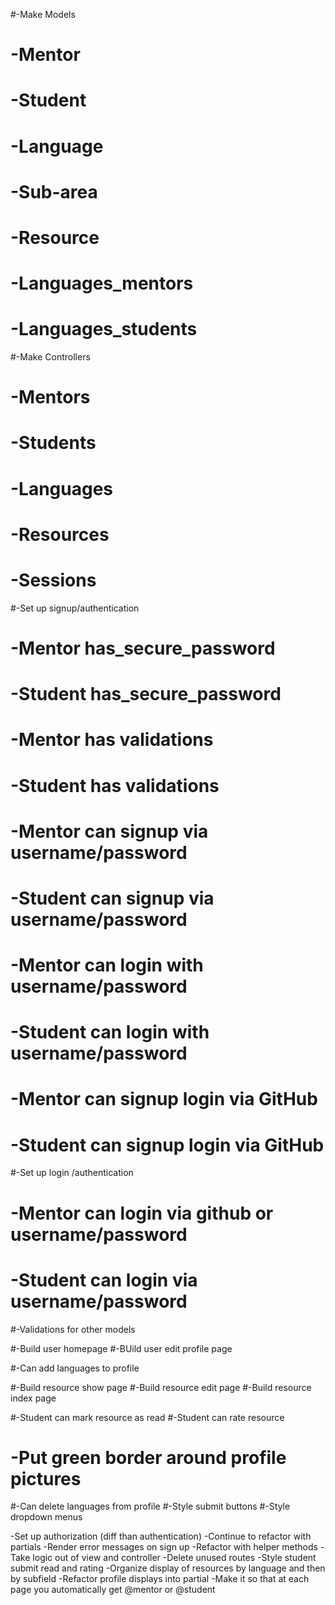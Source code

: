 #-Make Models
#  -Mentor
#  -Student
#  -Language
#  -Sub-area
#  -Resource
#  -Languages_mentors
#  -Languages_students

#-Make Controllers
#  -Mentors
#  -Students
#  -Languages
#  -Resources
#  -Sessions

#-Set up signup/authentication
#  -Mentor has_secure_password
#  -Student has_secure_password
#  -Mentor has validations
#  -Student has validations
#  -Mentor can signup via username/password
#  -Student can signup via username/password
#  -Mentor can login with username/password
#  -Student can login with username/password
#  -Mentor can signup login via GitHub
#  -Student can signup login via GitHub

#-Set up login /authentication
#  -Mentor can login via github or username/password
#  -Student can login via username/password

#-Validations for other models

#-Build user homepage
#-BUild user edit profile page

#-Can add languages to profile

#-Build resource show page
#-Build resource edit page
#-Build resource index page

#-Student can mark resource as read
#-Student can rate resource

# -Put green border around profile pictures
#-Can delete languages from profile
#-Style submit buttons
#-Style dropdown menus

-Set up authorization (diff than authentication)
-Continue to refactor with partials
-Render error messages on sign up
-Refactor with helper methods
-Take logic out of view and controller
-Delete unused routes
-Style student submit read and rating
-Organize display of resources by language and then by subfield
-Refactor profile displays into partial
-Make it so that at each page you automatically get @mentor or @student
